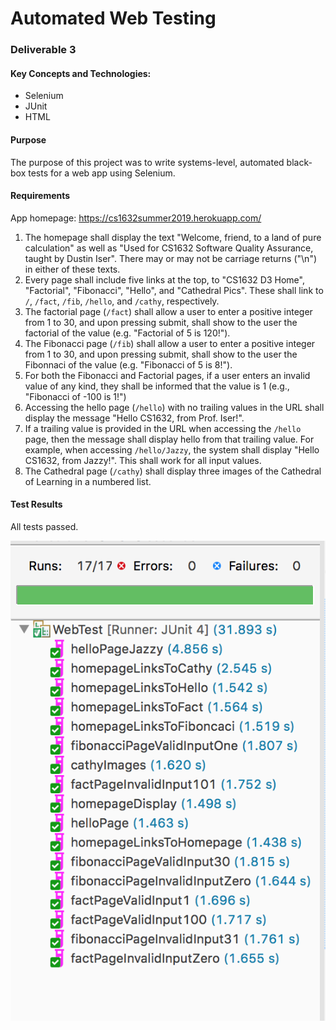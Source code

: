 # Automated Web Testing
### Deliverable 3

#### Key Concepts and Technologies:
* Selenium
* JUnit
* HTML

#### Purpose
The purpose of this project was to write systems-level, automated black-box tests for a web app using Selenium.

#### Requirements
App homepage: https://cs1632summer2019.herokuapp.com/
1. The homepage shall display the text "Welcome, friend, to a land of pure calculation" as well as "Used for CS1632 Software Quality Assurance, taught by Dustin Iser".  There may or may not be carriage returns ("\n") in either of these texts.
2. Every page shall include five links at the top, to "CS1632 D3 Home", "Factorial", "Fibonacci", "Hello", and "Cathedral Pics".  These shall link to `/`, `/fact`, `/fib`, `/hello`, and `/cathy`, respectively.
3. The factorial page (`/fact`) shall allow a user to enter a positive integer from 1 to 30, and upon pressing submit, shall show to the user the factorial of the value (e.g. "Factorial of 5 is 120!").
4. The Fibonacci page (`/fib`) shall allow a user to enter a positive integer from 1 to 30, and upon pressing submit, shall show to the user the Fibonnaci of the value (e.g. "Fibonacci of 5 is 8!").
5. For both the Fibonacci and Factorial pages, if a user enters an invalid value of any kind, they shall be informed that the value is 1 (e.g., "Fibonacci of -100 is 1!")
6. Accessing the hello page (`/hello`) with no trailing values in the URL shall display the message "Hello CS1632, from Prof. Iser!".
7. If a trailing value is provided in the URL when accessing the `/hello` page, then the message shall display hello from that trailing value.  For example, when accessing `/hello/Jazzy`, the system shall display "Hello CS1632, from Jazzy!".  This shall work for all input values.
8. The Cathedral page (`/cathy`) shall display three images of the Cathedral of Learning in a numbered list.

#### Test Results
All tests passed.  

![Tests](Tests.png)
